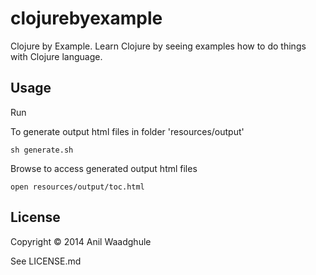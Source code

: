 # clojurebyexample

Clojure by Example. Learn Clojure by seeing examples how to do things with Clojure language.

## Usage

Run

To generate output html files in folder 'resources/output'

```
sh generate.sh
```

Browse to access generated output html files

```
open resources/output/toc.html
```


## License

Copyright © 2014 Anil Waadghule

See LICENSE.md
